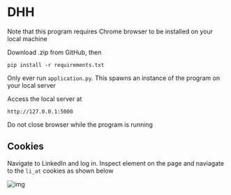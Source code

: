 # DHH
Note that this program requires Chrome browser to be installed on your local machine

Download .zip from GitHub, then
```
pip install -r requirements.txt
```
Only ever run `application.py`. This spawns an instance of the program on your local server

Access the local server at 
```
http://127.0.0.1:5000
```

Do not close browser while the program is running


## Cookies

Navigate to LinkedIn and log in. Inspect element on the page and naviagate to the `li_at` cookies as shown below

![img](https://github.com/user-attachments/assets/d310d5f7-f3a5-4a1b-8e01-8726bc6313e7)

